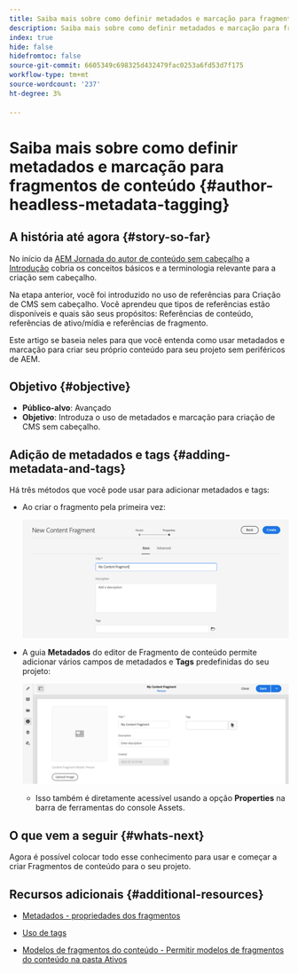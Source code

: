 ```yaml
---
title: Saiba mais sobre como definir metadados e marcação para fragmentos de conteúdo
description: Saiba mais sobre como definir metadados e marcação para fragmentos de conteúdo
index: true
hide: false
hidefromtoc: false
source-git-commit: 6605349c698325d432479fac0253a6fd53d7f175
workflow-type: tm+mt
source-wordcount: '237'
ht-degree: 3%

---
```



# Saiba mais sobre como definir metadados e marcação para fragmentos de conteúdo {#author-headless-metadata-tagging}

## A história até agora {#story-so-far}

No início da [AEM Jornada do autor de conteúdo sem cabeçalho](overview.md) a [Introdução](introduction.md) cobria os conceitos básicos e a terminologia relevante para a criação sem cabeçalho.

Na etapa anterior, você foi introduzido no uso de referências para Criação de CMS sem cabeçalho. Você aprendeu que tipos de referências estão disponíveis e quais são seus propósitos: Referências de conteúdo, referências de ativo/mídia e referências de fragmento.

Este artigo se baseia neles para que você entenda como usar metadados e marcação para criar seu próprio conteúdo para seu projeto sem periféricos de AEM.

## Objetivo {#objective}

* **Público-alvo**: Avançado
* **Objetivo**: Introduza o uso de metadados e marcação para criação de CMS sem cabeçalho.

## Adição de metadados e tags {#adding-metadata-and-tags}

Há três métodos que você pode usar para adicionar metadados e tags:

* Ao criar o fragmento pela primeira vez:

   ![Criar fragmento do conteúdo - fornecer nome](/help/journey-headless/author/assets/headless-journey-author-content-fragment-03.png)

* A guia **Metadados** do editor de Fragmento de conteúdo permite adicionar vários campos de metadados e **Tags** predefinidas do seu projeto:

   ![Editor de fragmento de conteúdo - Metadados](/help/journey-headless/author/assets/headless-journey-author-metadata-01.png)

   * Isso também é diretamente acessível usando a opção **Properties** na barra de ferramentas do console Assets.

## O que vem a seguir {#whats-next}

Agora é possível colocar todo esse conhecimento para usar e começar a criar Fragmentos de conteúdo para o seu projeto.

## Recursos adicionais {#additional-resources}

* [Metadados - propriedades dos fragmentos](/help/assets/content-fragments/content-fragments-metadata.md)

* [Uso de tags  ](/help/sites-cloud/authoring/features/tags.md)

* [Modelos de fragmentos do conteúdo - Permitir modelos de fragmentos do conteúdo na pasta Ativos](/help/assets/content-fragments/content-fragments-models.md#allowing-content-fragment-models-assets-folder)